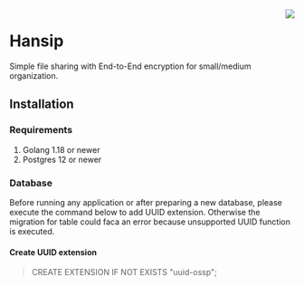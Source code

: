 
<img src="https://raw.github.com/slaveofcode/hansip/feature/configure-for-branding/assets/logo-256.png" align="right" />

# Hansip

Simple file sharing with End-to-End encryption for small/medium organization.

## Installation

### Requirements

1. Golang 1.18 or newer
2. Postgres 12 or newer

### Database

Before running any application or after preparing a new database, please execute the command below to add UUID extension. Otherwise the migration for table could faca an error because unsupported UUID function is executed.

#### Create UUID extension

> CREATE EXTENSION IF NOT EXISTS "uuid-ossp";